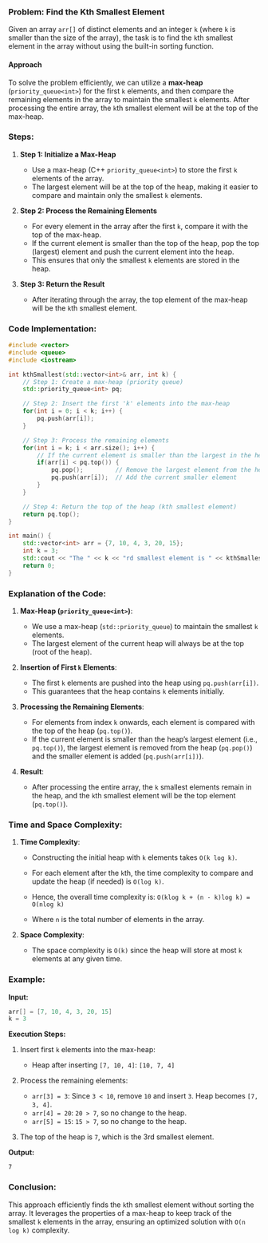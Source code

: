 ### Problem: Find the Kth Smallest Element

Given an array `arr[]` of distinct elements and an integer `k` (where `k` is smaller than the size of the array), the task is to find the `k`th smallest element in the array without using the built-in sorting function.

#### Approach

To solve the problem efficiently, we can utilize a **max-heap** (`priority_queue<int>`) for the first `k` elements, and then compare the remaining elements in the array to maintain the smallest `k` elements. After processing the entire array, the `k`th smallest element will be at the top of the max-heap.

### Steps:
1. **Step 1: Initialize a Max-Heap**
   - Use a max-heap (C++ `priority_queue<int>`) to store the first `k` elements of the array.
   - The largest element will be at the top of the heap, making it easier to compare and maintain only the smallest `k` elements.
   
2. **Step 2: Process the Remaining Elements**
   - For every element in the array after the first `k`, compare it with the top of the max-heap.
   - If the current element is smaller than the top of the heap, pop the top (largest) element and push the current element into the heap.
   - This ensures that only the smallest `k` elements are stored in the heap.

3. **Step 3: Return the Result**
   - After iterating through the array, the top element of the max-heap will be the `k`th smallest element.

### Code Implementation:

```cpp
#include <vector>
#include <queue>
#include <iostream>

int kthSmallest(std::vector<int>& arr, int k) {
    // Step 1: Create a max-heap (priority queue)
    std::priority_queue<int> pq;

    // Step 2: Insert the first 'k' elements into the max-heap
    for(int i = 0; i < k; i++) {
        pq.push(arr[i]);
    }

    // Step 3: Process the remaining elements
    for(int i = k; i < arr.size(); i++) {
        // If the current element is smaller than the largest in the heap
        if(arr[i] < pq.top()) {
            pq.pop();         // Remove the largest element from the heap
            pq.push(arr[i]);  // Add the current smaller element
        }
    }

    // Step 4: Return the top of the heap (kth smallest element)
    return pq.top();
}

int main() {
    std::vector<int> arr = {7, 10, 4, 3, 20, 15};
    int k = 3;
    std::cout << "The " << k << "rd smallest element is " << kthSmallest(arr, k) << std::endl;
    return 0;
}
```

### Explanation of the Code:

1. **Max-Heap (`priority_queue<int>`)**:
   - We use a max-heap (`std::priority_queue`) to maintain the smallest `k` elements.
   - The largest element of the current heap will always be at the top (root of the heap).
   
2. **Insertion of First `k` Elements**:
   - The first `k` elements are pushed into the heap using `pq.push(arr[i])`.
   - This guarantees that the heap contains `k` elements initially.

3. **Processing the Remaining Elements**:
   - For elements from index `k` onwards, each element is compared with the top of the heap (`pq.top()`).
   - If the current element is smaller than the heap’s largest element (i.e., `pq.top()`), the largest element is removed from the heap (`pq.pop()`) and the smaller element is added (`pq.push(arr[i])`).

4. **Result**:
   - After processing the entire array, the `k` smallest elements remain in the heap, and the `k`th smallest element will be the top element (`pq.top()`).

### Time and Space Complexity:

1. **Time Complexity**:
   - Constructing the initial heap with `k` elements takes `O(k log k)`.
   - For each element after the `k`th, the time complexity to compare and update the heap (if needed) is `O(log k)`.
   - Hence, the overall time complexity is: `O(klog k + (n - k)log k) = O(nlog k)`
     
   - Where `n` is the total number of elements in the array.

2. **Space Complexity**:
   - The space complexity is `O(k)` since the heap will store at most `k` elements at any given time.

### Example:

**Input:**

```cpp
arr[] = [7, 10, 4, 3, 20, 15]
k = 3
```

**Execution Steps:**

1. Insert first `k` elements into the max-heap:
   - Heap after inserting `[7, 10, 4]`: `[10, 7, 4]`

2. Process the remaining elements:
   - `arr[3] = 3`: Since `3 < 10`, remove `10` and insert `3`. Heap becomes `[7, 3, 4]`.
   - `arr[4] = 20`: `20 > 7`, so no change to the heap.
   - `arr[5] = 15`: `15 > 7`, so no change to the heap.

3. The top of the heap is `7`, which is the 3rd smallest element.

**Output:**

```
7
```

### Conclusion:
This approach efficiently finds the `k`th smallest element without sorting the array. It leverages the properties of a max-heap to keep track of the smallest `k` elements in the array, ensuring an optimized solution with `O(n log k)` complexity.
